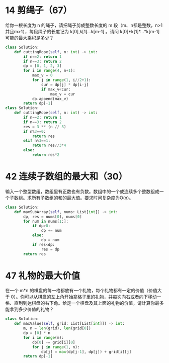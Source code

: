 # 14 剪绳子（67）
给你一根长度为 n 的绳子，请把绳子剪成整数长度的 m 段（m、n都是整数，n>1并且m>1），每段绳子的长度记为 k[0],k[1]...k[m-1] 。请问 k[0]\*k[1]\*...\*k[m-1] 可能的最大乘积是多少？
```python
class Solution:
    def cuttingRope(self, n: int) -> int:
        if n==2: return 1
        if n==3: return 2
        dp = [0, 1, 2, 3]
        for i in range(4, n+1):
            max_v = 0
            for j in range(1, i//2+1):
                cur = dp[j] * dp[i-j]
                if max_v<cur:
                    max_v = cur
            dp.append(max_v)
        return dp[-1]
class Solution:
    def cuttingRope(self, n: int) -> int:
        if n==2: return 1
        if n==3: return 2
        res = 3 ** (n // 3)
        if n%3==0:
            return res
        elif n%3==1:
            return res//3*4
        else:
            return res*2
```
# 42 连续子数组的最大和（30）
输入一个整型数组，数组里有正数也有负数。数组中的一个或连续多个整数组成一个子数组。求所有子数组的和的最大值。要求时间复杂度为O(n)。
```python
class Solution:
    def maxSubArray(self, nums: List[int]) -> int:
        dp, res = nums[0], nums[0]
        for num in nums[1:]:
            if dp>0:
                dp += num
            else:
                dp = num
            if res<dp:
                res = dp
        return res
```
# 47 礼物的最大价值
在一个 m\*n 的棋盘的每一格都放有一个礼物，每个礼物都有一定的价值（价值大于 0）。你可以从棋盘的左上角开始拿格子里的礼物，并每次向右或者向下移动一格、直到到达棋盘的右下角。给定一个棋盘及其上面的礼物的价值，请计算你最多能拿到多少价值的礼物？
```python
class Solution:
    def maxValue(self, grid: List[List[int]]) -> int:
        m, n = len(grid), len(grid[0])
        dp = [0] * n
        for i in range(m):
            dp[0] += grid[i][0]
            for j in range(1, n):
                dp[j] = max(dp[j-1], dp[j]) + grid[i][j]
        return dp[-1]
```